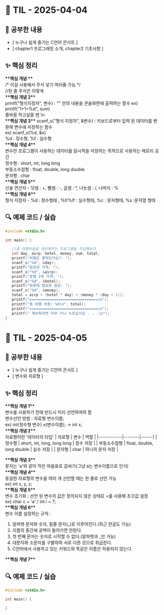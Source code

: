 # 📘 TIL - 2025-04-04

## 📍 공부한 내용
- [ 누구나 쉽게 즐기는 C언어 콘서트 ]
- [ chapter1 프로그래밍 소개, chapter2 기초사항 ]

## ✨ 핵심 정리
**\*\*핵심 개념 \*\***  
/* 이걸 사용해서 주석 넣기 여러줄 가능 */  
//한 줄 주석은 이렇게  
**\*\*핵심 개념 2\*\***    
printf("형식지정자", 변수)  : "" 안의 내용을 콘솔화면에 출력하는 함수
ex) printf("1+1=%d", sum)   
줄바꿈 하고싶을 땐 \n  
**\*\*핵심 개념 3\*\***
scanf_s("형식 지정자", &변수) : 키보드로부터 입력 된 데이터를 변환해 변수에 저장하는 함수  
ex) scanf_s(%d, &x)  
%d : 정수형, %f : 실수형  
**\*\*핵심 개념 4\*\***   
변수란 프로그램이 사용하는 데이터를 일시적을 저장하는 목적으로 사용하는 메모리 공간  
정수형 : short, int, long long  
부동소수점형 : float, double, long double  
문자형 : char  
**\*\*핵심 개념 5\*\***   
산술 연산자 - 덧셈 : +, 뺄셈 : -, 곱셈 : *, 나눗셈 : /, 나머지 : %  
**\*\*핵심 개념 6\*\***  
형식 지정자 - %d : 정수형태 , %f/%lf : 실수형태, %c : 문자형태, %s :문자열 형태  

## 🔍 예제 코드 / 실습
 
 ```c
 #include <stdio.h>
 
 int main() {
 
 	//총 여행비용을 계산해주는 프로그램을 작성해보자
 	int day, airp, hotel, money, sum, total;
 	printf("여행은 몇박인가요?: ");
 	scanf_s("%d", &day);
 	printf("항공권 가격: ");
 	scanf_s("%d", &airp);
 	printf("호텔 1박 가격: ");
 	scanf_s("%d", &hotel);
 	printf("하루에 필요한 용돈: ");
 	scanf_s("%d", &money);
 	total = airp + (hotel * day) + (money * (day + 1));
 	printf("===============================\n");
 	printf("총 여행 비용: %d\n", total);
 	printf("===============================\n");
 	printf(" 계속하려면 아무 키나 누르십시오 . . .\n");
 }
 ```
 
 
 # 📘 TIL - 2025-04-05   
 
 ## 📍 공부한 내용   
 - [ 누구나 쉽게 즐기는 C언어 콘서트 ]  
 - [ 변수와 자료형 ] 
 
 ## ✨ 핵심 정리  
**\*\*핵심 개념 1\*\***  
 변수를 사용하기 전에 반드시 미리 선언하여하 함  
 변수선언 방법 : 자료형 변수이름;  
 ex) int(정수형 변수) x(변수이름); -> int x;  
**\*\*핵심 개념 2\*\***  
자료형이란 '데이터의 타입'
| 자료형  | 변수 | 역할 |
|------------|--------|------|
| 정수형     | short, int, long, long long | 정수 저장 |
| 부동소수점형 | float, double, long double | 실수 저장 |
| 문자형     | char | 하나의 문자 저장 |

**\*\*핵심 개념 3\*\***  
 문자는 'a'와 같이 작은 따옴표로 감싸기(그냥 a는 변수이름으로 인식)  
**\*\*핵심 개념 4\*\***  
 동일한 자료형의 변수를 여러 개 선언할 때는 한 줄로 선언 가능  
 ex) int x, y, z;  
**\*\*핵심 개념 5\*\***   
 변수 초기화 : 선언 된 변수의 값은 정의되지 않은 상태로 =를 사용해 초깃값 설정  
 ex) char c = 'a' / int i = 7;  
**\*\*핵심 개념 6\*\***  
 변수 이름 설정하는 규칙 :  
 1. 알파벳 문자와 숫자, 밑줄 문자(_)로 이루어진다.(최근 한글도 가능)  
 2. 이름의 중간에 공백이 들어가면 안된다.  
 3. 첫 번째 문자는 숫자로 시작할 수 없다.(알파벳과 _만 가능)  
 4. 대문자와 소문자를 구별하여 서로 다른 것으로 취급한다.   
 5. C언어에서 사용하고 있는 키워드와 똑같은 이름은 허용되지 않는다.

**\*\*핵심 개념 7\*\***   


## 🔍 예제 코드 / 실습
 
 ```c
 #include <stdio.h>
 
 int main() {
 
 }
 ```
